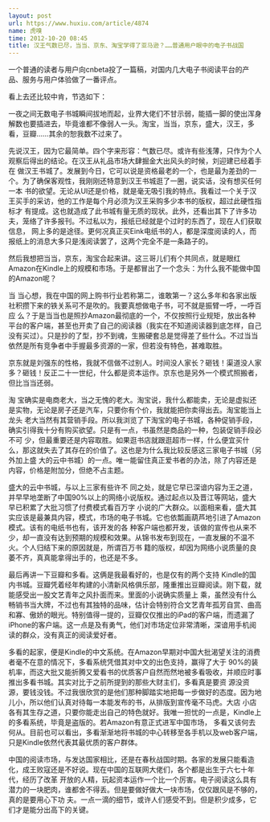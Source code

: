 ```yaml
---
layout: post
url: https://www.huxiu.com/article/4874
name: 虎嗅
time: 2012-10-20 08:45
title: 汉王气数已尽，当当、京东、淘宝学得了亚马逊？……普通用户眼中的电子书战国
---
```

一个普通的读者与用户向cnbeta投了一篇稿，对国内几大电子书阅读平台的产品、服务与用户体验做了一番评点。

看上去还比较中肯，节选如下：

一夜之间无数电子书城瞬间拔地而起，业界大佬们不甘示弱，能插一脚的使出浑身解数也要插进去，毕竟谁都不像弱人一头。淘宝，当当，京东，盛大，汉王，多看，豆瓣……其余的恕我数不过来了。

先说汉王，因为它最简单。四个字来形容：气数已尽。或许有些浅薄，只作为个人观察后得出的结论。在汉王从礼品市场大肆掘金大出风头的时候，刘迎建已经着手在 做汉王书城了。发展到今日，它可以说是资格最老的一个，也是最为差劲的一个。为了确保客观性，我刚刚还特意到汉王书城逛了一圈，说实话，没有想买任何一本 书的欲望。无论从UI还是价格，就是毫无吸引我的特点。我看过一个关于汉王买手的采访，他的工作是每个月必须为汉王采购多少本书的版权，超过此硬性指标才 有提成。这也就造成了此书城有量无质的现状。此外，还看出其下了许多功夫，笼络了许多报刊。不过私以为，报纸已经就是个过时的东西了，现在人们获取信息， 网上多的是途径。更何况真正买Eink电纸书的人，都是深度阅读的人，而报纸上的消息大多只是浅阅读罢了，这两个完全不是一条路子的。

然后我想把当当，京东，淘宝合起来讲。这三哥儿们有个共同点，就是眼红Amazon在Kindle上的规模和市场。于是都冒出了一个念头：为什么我不能做中国的Amazon呢？

当 当心想，我在中国的网上购书行业若称第二，谁敢第一？这么多年和各家出版社积攒下来的铁关系可不是吹的。我要真想做电子书，可不就是振臂一呼，一呼百应 么？于是当当也是照抄Amazon最彻底的一个，不仅按照行业规矩，放出各种平台的客户端，甚至也开卖了自己的阅读器（我实在不知道阅读器到底怎样，自己 没有买过）。只是抄的了型，抄不到魂，生搬硬套总是觉得差了些什么。不过当当依然是所有竞争者中手握最多资源的一家，但若没有特色，甚难取胜。

京东就是刘强东的性格，我就不信做不过别人。时间没人家长？砸钱！渠道没人家多？砸钱！反正二十一世纪，什么都是资本运作。京东也是另外一个模式照搬者，但比当当还弱。

淘 宝确实是电商老大，当之无愧的老大。淘宝说，我什么都能卖，无论是虚拟还是实物，无论是房子还是汽车，只要你有个价，我就能把你卖得出去。淘宝能当上龙头 老大当然有其营销手段。所以我浏览了下淘宝的电子书城，各种促销手段，确实引得我十分有购买欲望。只是有一点，书虽然是商品的一种，包装促销手段必不可 少，但最重要还是内容取胜。如果逛书店就跟逛超市一样，什么便宜买什么，那这就失去了其存在的价值了。这也是为什么我比较反感这三家电子书城（另外加上盛 大的云中书城）的一点。唯一能留住真正爱书者的办法，除了内容还是内容，价格是附加分，但绝不占主题。

盛大的云中书城，与以上三家有些许不 同之处，就是它早已深谙内容为王之道，并早早地垄断了中国90%以上的网络小说版权。通过起点以及晋江等网站，盛大早已积累了大批习惯了付费模式看百万字 小说的广大群众。以面相来看，盛大其实应该是最兼具内容，模式，市场的电子书城。它也依瓢画葫芦地引进了Amazon模式。该有的电纸书也有，该开发的各 种客户端也都开发，该做的宣传也从来不少，却一直没有达到预期的规模和效果。从锦书发布到现在，一直发展的不温不火。个人归结下来的原因就是，所谓百万书 籍的版权，却因为网络小说质量的良萎不齐，真真能拿得出手的，也还是不多。

最后再讲一下豆瓣和多看。这俩是我最看好的，也是仅有的两个支持 Kindle的国内书城。豆瓣凭着经年构建的小清新风格俱乐部，隆重推出豆瓣阅读。刚下载，就能感受出一股文艺青年之风扑面而来。里面的小说确实质量上 乘，虽然没有什么畅销书当大牌，不过也有其独特的品味，估计会特别符合文艺青年孤芳自赏、曲高和寡、傲娇的眼光。特别值得一提的，豆瓣仅仅推出的iPad的客户端，而遗漏了iPhone的客户端。这一点是及有勇气，他们对市场定位非常清晰，深谙用手机阅读的群众，没有真正的阅读爱好者。

多看的起家，便是Kindle的中文系统。在Amazon早期对中国大批渴望关注的消费者毫不在意的情况下，多看系统凭借其对中文的出色支持，赢得了大于 90%的装机率，而这大批又能折腾又爱看书的优质客户自然而然地被多看吸收，并顺应时事推出多看书城。其实对比于之前所提到的那些大财主们，多看真是要资 源没资源，要钱没钱。不过我很欣赏的是他们那种脚踏实地把每一步做好的态度。因为地儿小，所以他们认真对待每一本能发布的书，从排版到宣传毫不马虎。大店 小店各有其生存之道，只要你能走出自己的特色就好。我唯一担忧的一点是，Kindle上的多看系统，毕竟是盗版的。若Amazon有意正式进军中国市场， 多看又该何去何从。目前也可以看出，多看渐渐地将书城的中心转移至各手机以及web客户端，只是Kindle依然代表其最优质的客户群体。

中国的阅读市场，与发达国家相比，还是在春秋战国时期。各家的发展只能看造化，成王败寇还是不好说。现在中国的互联网大佬们，各个都是出生于六七十年代，经历了改革 开放的人精，玩起资本运作一个比一个厉害。电子阅读这么具有潜力的一块肥肉，谁都舍不得丢。但是要做好做大一块市场，仅仅跟风是不够的，真的是要用心下功 夫。一点一滴的细节，或许人们感受不到。但是积少成多，它们才是能分出高下的关键。

